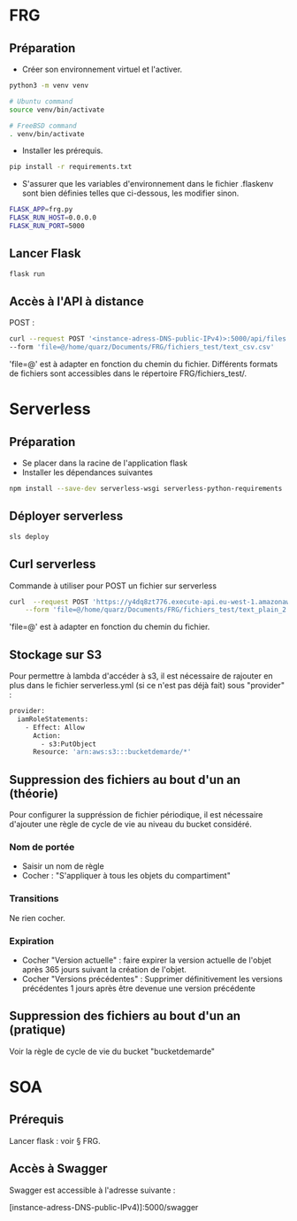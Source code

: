 # FRG

## Préparation
- Créer son environnement virtuel et l'activer.

```bash
python3 -m venv venv

# Ubuntu command
source venv/bin/activate

# FreeBSD command
. venv/bin/activate
```
- Installer les prérequis.

```bash
pip install -r requirements.txt
```

- S'assurer que les variables d'environnement dans le fichier .flaskenv sont bien définies telles que ci-dessous, les modifier sinon.

```bash
FLASK_APP=frg.py
FLASK_RUN_HOST=0.0.0.0
FLASK_RUN_PORT=5000
```

## Lancer Flask

```bash
flask run
```
## Accès à l'API à distance

POST :
```bash
curl --request POST '<instance-adress-DNS-public-IPv4)>:5000/api/files' \
--form 'file=@/home/quarz/Documents/FRG/fichiers_test/text_csv.csv'
```
'file=@' est à adapter en fonction du chemin du fichier. Différents formats de fichiers sont accessibles dans le répertoire FRG/fichiers_test/.

# Serverless

## Préparation
- Se placer dans la racine de l'application flask
- Installer les dépendances suivantes

```bash
npm install --save-dev serverless-wsgi serverless-python-requirements 
```

## Déployer serverless

```bash
sls deploy
```
## Curl serverless
Commande à utiliser pour POST un fichier sur serverless

```bash
curl  --request POST 'https://y4dq8zt776.execute-api.eu-west-1.amazonaws.com/dev/api/files' \
	--form 'file=@/home/quarz/Documents/FRG/fichiers_test/text_plain_2.txt'
```
'file=@' est à adapter en fonction du chemin du fichier.

## Stockage sur S3
Pour permettre à lambda d'accéder à s3, il est nécessaire de rajouter en plus dans le fichier serverless.yml (si ce n'est pas déjà fait) sous "provider" :

```bash
provider:
  iamRoleStatements:
    - Effect: Allow
      Action:
        - s3:PutObject
      Resource: 'arn:aws:s3:::bucketdemarde/*'
```

## Suppression des fichiers au bout d'un an (théorie)
Pour configurer la suppréssion de fichier périodique, il est nécessaire d'ajouter une règle de cycle de vie au niveau du bucket considéré.

### Nom de portée
- Saisir un nom de règle
- Cocher : "S'appliquer à tous les objets du compartiment"

### Transitions
Ne rien cocher.

### Expiration
- Cocher "Version actuelle" : faire expirer la version actuelle de l'objet après 365 jours  suivant la création de l'objet.
- Cocher "Versions précédentes" : Supprimer définitivement les versions précédentes 1 jours après être devenue une version précédente

## Suppression des fichiers au bout d'un an (pratique)
Voir la règle de cycle de vie du bucket "bucketdemarde"

# SOA
## Prérequis

Lancer flask : voir § FRG.

## Accès à Swagger

Swagger est accessible à l'adresse suivante :

\[instance-adress-DNS-public-IPv4)\]:5000/swagger

